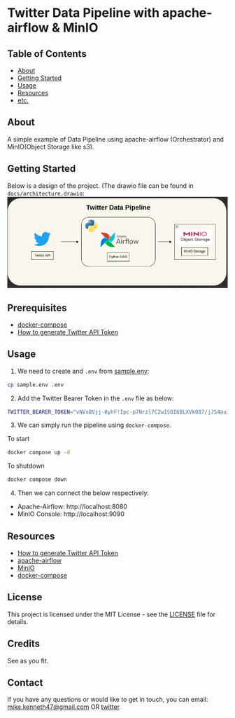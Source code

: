 # Twitter Data Pipeline with apache-airflow & MinIO

## Table of Contents

- [About](#about)
- [Getting Started](#getting_started)
- [Usage](#usage)
- [Resources](#resources)
- [etc.](#licence)

## About <a name = "about"></a>

A simple example of Data Pipeline using apache-airflow (Orchestrator) and MinIO(Object Storage like s3).

## Getting Started <a name = "getting_started"></a>

Below is a design of the project. (The drawio file can be found in `docs/architecture.drawio`:
![Twitter Data Pipeline - Architecture](docs/architecture.png)

## Prerequisites

- [docker-compose](https://docs.docker.com/compose/)
- [How to generate Twitter API Token](https://developer.twitter.com/en/docs/authentication/oauth-2-0/bearer-tokens)


## Usage <a name = "usage"></a>
1. We need to create and `.env` from [sample.env](./sample.env):
```bash
cp sample.env .env
```
2. Add the Twitter Bearer Token in the `.env` file as below:
```bash
TWITTER_BEARER_TOKEN="vNVxBVjj-0yhF!Ipc-p7Nrzl7C2wISOI6BLXVk087/jJS4auIp0SKSXI/7npGy1kl7xDXxRuJ55Lor5FHI!6!!a5v0!IrxCDYQDEgMBQzOZivgIEpQJsvC4A0nqFbqxA"
```

3. We can simply run the pipeline using `docker-compose`.

To start
```bash
docker compose up -d
```

To shutdown
```bash
docker compose down
```

4. Then we can connect the below respectively:
- Apache-Airflow: http://localhost:8080
- MinIO Console: http://localhost:9090

## Resources <a name = "resources"></a>
- [How to generate Twitter API Token](https://developer.twitter.com/en/docs/authentication/oauth-2-0/bearer-tokens)
- [apache-airflow](https://airflow.apache.org)
- [MinIO](https://min.io)
- [docker-compose](https://docs.docker.com/compose/)

## License

This project is licensed under the MIT License - see the [LICENSE](LICENSE) file for details.

## Credits

See as you fit.

## Contact

If you have any questions or would like to get in touch, you can email: <mike.kenneth47@gmail.com>  OR [twitter](https://twitter.com/mikekenneth77)
